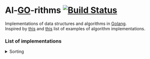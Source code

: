# Al-[GO](https://golang.org/)-rithms [![Build Status](https://travis-ci.org/manparvesh/al-go-rithms.svg?branch=master)](https://travis-ci.org/manparvesh/al-go-rithms)
Implementations of data structures and algorithms in [Golang](https://golang.org/).  
Inspired by [this](https://github.com/keon/algorithms) and [this](https://github.com/arnauddri/algorithms) list of examples of algorithm implementations. 

### List of implementations
<details>
    <summary>Sorting</summary>
    <ul>
        <li><a href="https://github.com/manparvesh/al-go-rithms/blob/master/sorting/bubble" target="_blank">Bubble sort</a></li>
        <li><a href="https://github.com/manparvesh/al-go-rithms/blob/master/sorting/insertion" target="_blank">Insertion sort</a></li>
    </ul>
</details>


